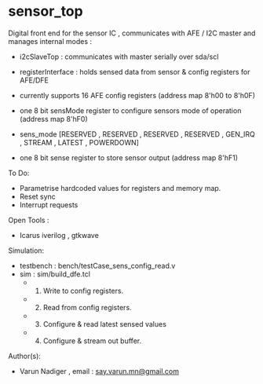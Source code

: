 # sensor_top

Digital front end for the sensor IC , communicates with AFE / I2C master and manages internal modes :
* i2cSlaveTop            : communicates with master serially over sda/scl                           
* registerInterface      : holds sensed data from sensor & config registers for AFE/DFE
* currently supports 16 AFE config registers (address map 8'h00 to 8'h0F) 
* one 8 bit sensMode register to configure sensors mode of operation  (address map 8'hF0)
* sens_mode [RESERVED , RESERVED , RESERVED , RESERVED , GEN_IRQ , STREAM , LATEST , POWERDOWN]

* one 8 bit sense register to store sensor output (address map 8'hF1)

To Do:                                                       
* Parametrise hardcoded values for registers and memory map.
* Reset sync
* Interrupt requests

Open Tools :
* Icarus iverilog , gtkwave

Simulation:
* testbench : bench/testCase_sens_config_read.v
* sim       : sim/build_dfe.tcl
	* 1. Write to config registers. 
	* 2. Read from config registers.
	* 3. Configure & read latest sensed values  
	* 4. Configure & stream out buffer. 
                                                            
Author(s): 
* Varun Nadiger , email : say.varun.mn@gmail.com 
